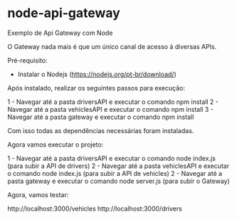 # node-api-gateway
Exemplo de Api Gateway com Node

O Gateway nada mais é que um único canal de acesso à diversas APIs.

Pré-requisito:

- Instalar o Nodejs (https://nodejs.org/pt-br/download/)

Após instalado, realizar os seguintes passos para execução:

1 - Navegar até a pasta driversAPI e executar o comando npm install
2 - Navegar até a pasta vehiclesAPI e executar o comando npm install
3 - Navegar até a pasta gateway e executar o comando npm install

Com isso todas as dependências necessárias foram instaladas.

Agora vamos executar o projeto:

1 - Navegar até a pasta driversAPI e executar o comando node index.js (para subir a API de drivers)
2 - Navegar até a pasta vehiclesAPI e executar o comando node index.js (para subir a API de vehicles)
2 - Navegar até a pasta gateway e executar o comando node server.js (para subir o Gateway)

Agora, vamos testar:

http://localhost:3000/vehicles
http://localhost:3000/drivers


